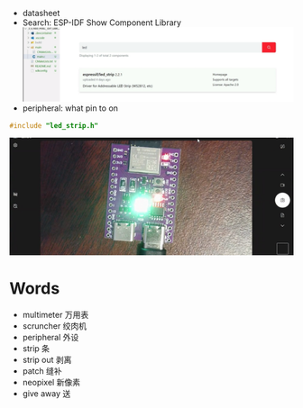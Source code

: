 - datasheet
- Search: ESP-IDF Show Component Library
![led document](https://github.com/afterCherry/Learn-ESP32/blob/main/Images/led.png)
- peripheral: what pin to on

```C++
#include "led_strip.h"
```
![RGB blink](https://github.com/afterCherry/Learn-ESP32/blob/main/Images/RGB%20led.png)





# Words
- multimeter 万用表
- scruncher 绞肉机
- peripheral 外设
- strip 条
- strip out 剥离
- patch 缝补
- neopixel 新像素
- give away 送
